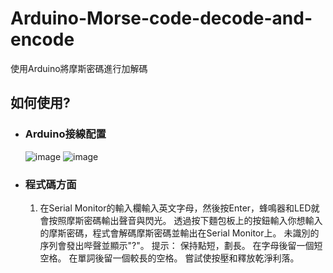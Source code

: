 # Arduino-Morse-code-decode-and-encode
使用Arduino將摩斯密碼進行加解碼
## 如何使用?
* ### Arduino接線配置
  ![image](https://github.com/MeowWnag/Arduino-Morse-code-decode-and-encode/assets/119922838/a24e7ba3-05a4-4208-b9b7-a4c271881687)
  ![image](https://github.com/MeowWnag/Arduino-Morse-code-decode-and-encode/assets/119922838/ba63edcf-b494-4943-b8b7-5e93ab35944c)
* ### 程式碼方面
  1. 在Serial Monitor的輸入欄輸入英文字母，然後按Enter，蜂鳴器和LED就會按照摩斯密碼輸出聲音與閃光。
    透過按下麵包板上的按鈕輸入你想輸入的摩斯密碼，程式會解碼摩斯密碼並輸出在Serial Monitor上。
未識別的序列會發出哔聲並顯示"?"。
 提示：
 保持點短，劃長。
在字母後留一個短空格。
在單詞後留一個較長的空格。
嘗試使按壓和釋放乾淨利落。




